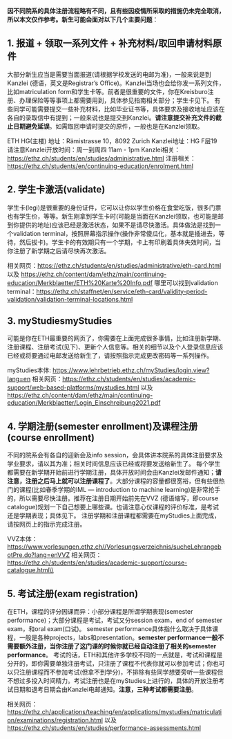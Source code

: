 **因不同院系的具体注册流程略有不同，且有些因疫情所采取的措施仍未完全取消，所以本文仅作参考。新生可能会面对以下几个主要问题**：

## 1. 报道 + 领取一系列文件 + 补充材料/取回申请材料原件

大部分新生应当是需要当面报道(请根据学校发送的电邮为准)，一般来说是到Kanzlei (德语，英文是Registrar’s Office)。Kanzlei当场也会给你发一系列文件，比如matriculation form和学生卡等。前者是很重要的文件，你在Kreisburo注册、办理保险等等事项上都需要用到，具体参见指南相关部分；学生卡见下。
有些同学可能需要提交一些补充材料，比如毕业证书等，具体要求及接收地址应该在各自的录取信中有提到；一般来说也是提交到Kanzlei。**请注意提交补充文件的截止日期避免延误**。如需取回申请时提交的原件，一般也是在Kanzlei领取。

ETH HG(主楼) 地址：Rämistrasse 10，8092 Zurich
Kanzlei地址：HG F层19
请注意Kanzlei开放时间：周一到周四 11am - 1pm
Kanzlei相关：<https://ethz.ch/students/en/studies/administrative.html>
注册相关：<https://ethz.ch/students/en/continuing-education/enrolment.html>

## 2. 学生卡激活(validate)

学生卡(legi)是很重要的身份证件，它可以让你以学生价格在食堂吃饭，很多门票也有学生价，等等。新生刚拿到学生卡时(可能是当面在Kanzlei领取，也可能是邮到你提供的地址)应该已经是激活状态，如果不是请尽快激活。具体做法是找到一个validation terminal，按照屏幕指示操作(操作非常傻瓜化，基本就是插进去，等待，然后拔卡)。学生卡的有效期只有一个学期，卡上有印刷着具体失效时间，当你注册了新学期之后请尽快再次激活。

相关网页：<https://ethz.ch/students/en/studies/administrative/eth-card.html> 以及 <https://ethz.ch/content/dam/ethz/main/continuing-education/Merkblaetter/ETH%20Karte%20Info.pdf>
哪里可以找到validation terminal：<https://ethz.ch/staffnet/en/service/eth-card/validity-period-validation/validation-terminal-locations.html>

## 3. myStudiesmyStudies

可能是你在ETH最重要的网页了，你需要在上面完成很多事情，比如注册新学期、注册课程、注册考试(见下)、更新个人信息等。相关的细节以及个人登录信息应该已经或将要通过电邮发送给新生了，请按照指示完成更改密码等一系列操作。

myStudies本体: <https://www.lehrbetrieb.ethz.ch/myStudies/login.view?lang=en>
相关网页：<https://ethz.ch/students/en/studies/academic-support/web-based-platforms/mystudies.html>
以及<https://ethz.ch/content/dam/ethz/main/continuing-education/Merkblaetter/Login_Einschreibung2021.pdf>

## 4. 学期注册(semester enrollment)及课程注册(course enrollment)

不同的院系会有各自的迎新会及info session，会具体讲本院系的具体注册要求及学业要求，请以其为准；相关时间信息应该已经或将要发送给新生了。
每个学生都需要在新学期开始前进行学期注册，具体开放时间会由Kanzlei发邮件通知；**请注意，注册之后马上就可以注册课程了**。大部分课程的容量都很宽裕，但有些很热门的课程(比如春季学期的IML — introduction to machine learning)是非常抢手的，所以需要尽快注册。推荐在注册日期开始前先在VVZ (德语缩写，即course catalogue)规划一下自己想要上哪些课。也请注意心仪课程的评价标准，是考试还是学期表现；具体见下。
注册学期和注册课程都需要在myStudies上面完成，请按网页上的指示完成注册。

VVZ本体：<https://www.vorlesungen.ethz.ch//Vorlesungsverzeichnis/sucheLehrangebotPre.do?lang=enVVZ>
相关网页：<https://ethz.ch/students/en/studies/academic-support/course-catalogue.html\\>

## 5. 考试注册(exam registration) 

在ETH，课程的评分因课而异：小部分课程是所谓学期表现(semester performance)；大部分课程是考试，考试又分session exam，end of semester exam，和oral exam(口试)。
semester performance具体指什么取决于具体课程，一般是各种projects，labs和presentation。**semester performance一般不需要额外注册，当你注册了这门课的时候你就已经自动注册了相关的semester performance**。
考试的话，ETH和其他许多学校不同的一点就是，考试和课程是分开的，即你需要单独注册考试，只注册了课程不代表你就可以参加考试；你也可以只注册课程而不参加考试(但拿不到学分)，不排除有些同学想要旁听一些课程但不想过多投入时间精力。考试注册也是在myStudies上进行的，具体的开放注册考试日期和退考日期会由Kanzlei电邮通知。**注意，三种考试都需要注册**。

相关网页：<https://ethz.ch/applications/teaching/en/applications/mystudies/matriculation/examinations/registration.html>
以及<https://ethz.ch/students/en/studies/performance-assessments.html>
